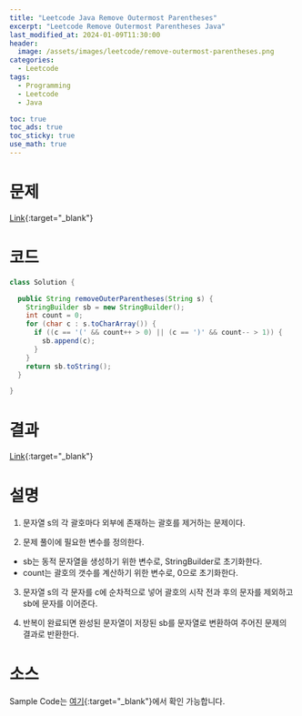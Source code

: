 ```yaml
---
title: "Leetcode Java Remove Outermost Parentheses"
excerpt: "Leetcode Remove Outermost Parentheses Java"
last_modified_at: 2024-01-09T11:30:00
header:
  image: /assets/images/leetcode/remove-outermost-parentheses.png
categories:
  - Leetcode
tags:
  - Programming
  - Leetcode
  - Java

toc: true
toc_ads: true
toc_sticky: true
use_math: true
---
```

# 문제
[Link](https://leetcode.com/problems/remove-outermost-parentheses){:target="_blank"}

# 코드
```java
class Solution {

  public String removeOuterParentheses(String s) {
    StringBuilder sb = new StringBuilder();
    int count = 0;
    for (char c : s.toCharArray()) {
      if ((c == '(' && count++ > 0) || (c == ')' && count-- > 1)) {
        sb.append(c);
      }
    }
    return sb.toString();
  }

}
```

# 결과
[Link](https://leetcode.com/problems/remove-outermost-parentheses/submissions/1141005790/){:target="_blank"}

# 설명
1. 문자열 s의 각 괄호마다 외부에 존재하는 괄호를 제거하는 문제이다.

2. 문제 풀이에 필요한 변수를 정의한다.
- sb는 동적 문자열을 생성하기 위한 변수로, StringBuilder로 초기화한다.
- count는 괄호의 갯수를 계산하기 위한 변수로, 0으로 초기화한다.

3. 문자열 s의 각 문자를 c에 순차적으로 넣어 괄호의 시작 전과 후의 문자를 제외하고 sb에 문자를 이어준다.

4. 반복이 완료되면 완성된 문자열이 저장된 sb를 문자열로 변환하여 주어진 문제의 결과로 반환한다.

# 소스
Sample Code는 [여기](https://github.com/GracefulSoul/leetcode/blob/master/src/main/java/gracefulsoul/problems/RemoveOutermostParentheses.java){:target="_blank"}에서 확인 가능합니다.